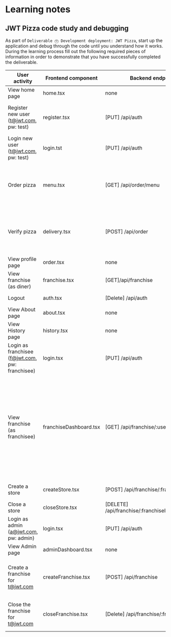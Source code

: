 # Learning notes

## JWT Pizza code study and debugging

As part of `Deliverable ⓵ Development deployment: JWT Pizza`, start up the application and debug through the code until you understand how it works. During the learning process fill out the following required pieces of information in order to demonstrate that you have successfully completed the deliverable.

| User activity                                       | Frontend component     | Backend endpoints                                   | Database SQL                                                                                                                                                                                                                                                                                                                             |
| --------------------------------------------------- | ---------------------- | --------------------------------------------------- | ---------------------------------------------------------------------------------------------------------------------------------------------------------------------------------------------------------------------------------------------------------------------------------------------------------------------------------------- |
| View home page                                      | home.tsx               | none                                                | none                                                                                                                                                                                                                                                                                                                                     |
| Register new user<br/>(t@jwt.com, pw: test)         | register.tsx           | [PUT] /api/auth                                     | INSERT INTO user (name, email, password) VALUES (?, ?, ?) INSERT INTO userRole (userId, role, objectId) VALUES (?, ?, ?)                                                                                                                                                                                                                 |
| Login new user<br/>(t@jwt.com, pw: test)            | login.tst              | [PUT] /api/auth                                     | INSERT INTO auth (token, userId) VALUES(?,?)                                                                                                                                                                                                                                                                                             |
| Order pizza                                         | menu.tsx               | [GET] /api/order/menu                               | INSERT INTO dinerOrder (dinerId, franchiseId, storeId, date) VALUES (?, ?, ?, now()) INSERT INTO orderItem (orderId, menuId, description, price) VALUES (?, ?, ?, ?)                                                                                                                                                                     |
| Verify pizza                                        | delivery.tsx           | [POST] /api/order                                   | INSERT INTO dinerOrder (dinerId, franchiseId, storeId, date) VALUES (?, ?, ?, now()) INSERT INTO orderItem (orderId, menuId, description, price) VALUES (?, ?, ?, ?)                                                                                                                                                                     |
| View profile page                                   | order.tsx              | none                                                | none                                                                                                                                                                                                                                                                                                                                     |
| View franchise<br/>(as diner)                       | franchise.tsx          | [GET]/api/franchise                                 | SELECT id, name FROM franchise                                                                                                                                                                                                                                                                                                           |
| Logout                                              | auth.tsx               | [Delete] /api/auth                                  | DELETE FROM auth WHERE token=?                                                                                                                                                                                                                                                                                                           |
| View About page                                     | about.tsx              | none                                                | none                                                                                                                                                                                                                                                                                                                                     |
| View History page                                   | history.tsx            | none                                                | none                                                                                                                                                                                                                                                                                                                                     |
| Login as franchisee<br/>(f@jwt.com, pw: franchisee) | login.tsx              | [PUT] /api/auth                                     | INSERT INTO auth (token, userId) VALUES (?,?)                                                                                                                                                                                                                                                                                            |
| View franchise<br/>(as franchisee)                  | franchiseDashboard.tsx | [GET] /api/franchise/:userId                        | SELECT u.id, u.name, u.email FROM userRole AS ur JOIN user AS u ON u.id=ur.userId WHERE ur.objectId=? AND ur.role='franchisee' SELECT s.id,s.name, COALESCE(SUM(oi.price),0) AS totalRevenue FROM dinerOrder AS do JOIN orderItem AS oi ON do.id=oi.orderId RIGHT JOIN store AS s ON s.id=do.storeId WHERE s.franchiseId=? GROUP BY s.id |
| Create a store                                      | createStore.tsx        | [POST] /api/franchise/:franchiseId/store            | INSTERT INTO store(franchiseId,name) VALUES(?,?)                                                                                                                                                                                                                                                                                         |
| Close a store                                       | closeStore.tsx         | [DELETE] /api/franchise/:franchiseId/store/:storeId | DELETE FROM store WHERE franchiseId=? AND id=?                                                                                                                                                                                                                                                                                           |
| Login as admin<br/>(a@jwt.com, pw: admin)           | login.tsx              | [PUT] /api/auth                                     | INSERT INTO auth (token, userId) VALUES (?,?)                                                                                                                                                                                                                                                                                            |
| View Admin page                                     | adminDashboard.tsx     | none                                                | none                                                                                                                                                                                                                                                                                                                                     |
| Create a franchise for t@jwt.com                    | createFranchise.tsx    | [POST] /api/franchise                               | SELECT id, name FROM user WHERE email=? INSERT INTO franchise (name) VALUES (?) INSERT INTO userRole (userId, role, objectId) VALUES (?, ?, ?)                                                                                                                                                                                           |
| Close the franchise for t@jwt.com                   | closeFranchise.tsx     | [Delete] /api/franchise/:franchiseId                | DELETE FROM store WHERE franchiseId=? DELETE FROM userRole WHERE objectId=? DELETE FROM franchise WHERE id=?                                                                                                                                                                                                                             |
